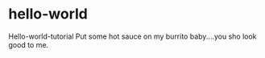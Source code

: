 # hello-world
Hello-world-tutorial
Put some hot sauce on my burrito baby....you sho look good to me.
